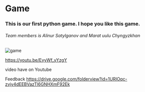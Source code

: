 # Game

### This is our first python game. I hope you like this game.

###### Team members is Alinur Satylganov and Marat uulu Chyngyzkhan

![game](https://user-images.githubusercontent.com/74015673/102711315-ce881900-42e2-11eb-9dd3-e7528a106d72.jpeg)

https://youtu.be/EvyWf_yYzgY

video have on Youtube

Feedback   https://drive.google.com/folderview?id=1URIOqc-zvjy4dEEBVazTl6GNHXmF92Ek
